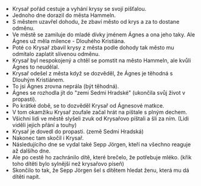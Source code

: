 - Krysař pořád cestuje a vyhání krysy se svojí píšťalou.
- Jednoho dne dorazil do města Hammeln.
- S městem uzavřel dohodu, že zbaví město od krys a za to dostane odměnu.
- Ve městě se zamiluje do mladé dívky jménem Ágnes a ona jeho taky. Ale Ágnes už měla milence - Dlouhého Kristiána.
- Poté co Krysař zbavil krysy z města podle dohody tak město mu odmítalo zaplatit slívenou odměnu.
- Krysař byl nespokojený a chtěl se pomstit na město Hammeln, ale kvůli Ágnes to neudělal.
- Krysař odešel z města když se dozvěděl, že Ágnes je těhodná s Dlouhým Kristiánem.
- To jsi Ágnes zrovna neprála (být těhodná).
- Ágnes se rozhodla jít do "zemi Sedmi Hradské" (ukončila svůj život v propasti).
- Po krátké době, se to dozvěděl Krysař od Ágnesové matkce.
- V tom okamžiku Krysař zoufale začal hrát na píštale s plným dechem.
- Všichni lidi ve městě slyšeli zvuk od Krysařovo píštali a šli za ním. (Lidi viděli jejich přání a touhy)
- Krysař je dovedl do propasti. (země Sedmi Hradská)
- Nakonec tam skočil i Krysař.
- Následujícího dne se vydal také Sepp Jörgen, kteří na všechno reaguje až dalšího dne.
- Ale po cestě ho zachránilo dítě, které brečelo, že potřebuje mléko. (křik toho dítěti bylo sylnější než krysařovo píseň)
- Skončilo to tak, že Sepp Jörgen šel s dítětem hledat ženu, která mu dá dítěti napít.